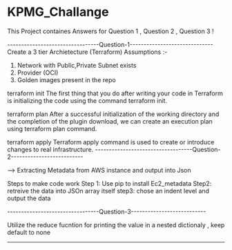 # KPMG_Challange

This Project containes Answers for  Question 1 , Question 2 , Question 3 ! 

---------------------------------Question-1------------------------------
Create a 3 tier Archietecture (Terraform) 
Assumptions :- 
1.  Network with Public,Private Subnet exists 
2.  Provider (OCI)
3.  Golden images present in the repo 


terraform init
The first thing that you do after writing your code in Terraform is initializing the code using the command terraform init.

terraform plan
After a successful initialization of the working directory and the completion of the plugin download, we can create an execution plan using terraform plan command.

terraform apply
Terraform apply command is used to create or introduce changes to real infrastructure.
-----------------------------------Question-2--------------------------

--> Extracting Metadata from AWS instance and output into Json 

Steps to make code work 
Step 1: Use pip to install Ec2_metadata
Step2: retreive the data into JSOn array itself 
step3: chose an indent level and output the data 

---------------------------------Question-3---------------------------

Utilize the reduce fucntion for printing the value in a nested dictionaly  , keep default to none 

--------------------------------------------------------------


